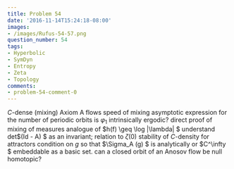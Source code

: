 ```yaml
---
title: Problem 54
date: '2016-11-14T15:24:18-08:00'
images:
- /images/Rufus-54-57.png
question_number: 54
tags:
- Hyperbolic
- SymDyn
- Entropy
- Zeta
- Topology
comments:
- problem-54-comment-0
---
```

$C$-dense (mixing) Axiom A flows speed of mixing asymptotic expression for the
number of periodic orbits is $\varphi_1$ intrinsically ergodic? direct proof
of mixing of measures analogue of $h(f) \geq \log |\lambda| $ understand
det$(Id - A) $ as an invariant; relation to $\zeta (0)$ stability of
$C$-density for attractors condition on $g$ so that $\Sigma_A (g) $ is
analytically or $C^\infty $ embeddable as a basic set. can a closed orbit of
an Anosov flow be null homotopic?

